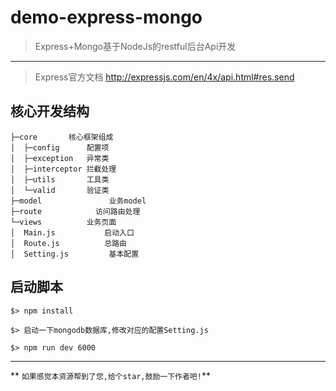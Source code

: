 # demo-express-mongo

> Express+Mongo基于NodeJs的restful后台Api开发

------------
> Express官方文档  http://expressjs.com/en/4x/api.html#res.send


## 核心开发结构

```
├─core       核心框架组成
│  ├─config      配置项
│  ├─exception   异常类
│  ├─interceptor 拦截处理
│  ├─utils       工具类
│  └─valid		 验证类
├─model               业务model
├─route		       访问路由处理
└─views		  	 业务页面
│  Main.js   		 启动入口
│  Route.js  		 总路由
│  Setting.js         基本配置
```

## 启动脚本
```
$> npm install

$> 启动一下mongodb数据库,修改对应的配置Setting.js

$> npm run dev 6000
```

------------


** `如果感觉本资源帮到了您,给个star,鼓励一下作者吧!`**